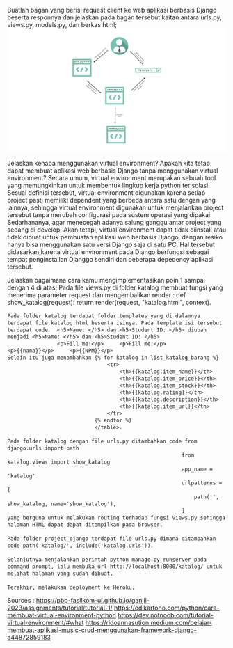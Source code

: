 Buatlah bagan yang berisi request client ke web aplikasi berbasis Django beserta responnya dan jelaskan pada bagan tersebut kaitan antara urls.py, views.py, models.py, dan berkas html;
![bagan](https://github.com/RavenaMeilani/Tugas-2/blob/main/katalog/Teks%20paragraf%20Anda.png "Bagan Tugas 2 PBP")


Jelaskan kenapa menggunakan virtual environment? Apakah kita tetap dapat membuat aplikasi web berbasis Django tanpa menggunakan virtual environment?
    Secara umum, virtual environment merupakan sebuah tool yang memungkinkan untuk membentuk lingkup kerja python terisolasi. Sesuai definisi tersebut, virtual environment digunakan karena setiap project pasti memiliki dependent yang berbeda antara satu dengan yang lainnya, sehingga virtual environment digunakan untuk menjalankan project tersebut tanpa merubah configurasi pada sustem operasi yang dipakai. Sedarhananya, agar menecegah adanya salung ganggu antar project yang sedang di develop. Akan tetapi, virtual environment dapat tidak diinstall atau tidak dibuat untuk pembuatan aplikasi web berbasis Django, dengan resiko hanya bisa menggunakan satu versi Django saja di satu PC. Hal tersebut didasarkan karena virtual environment pada Django berfungsi sebagai tempat penginstallan Djanggo sendiri dan beberapa depedency aplikasi tersebut.


Jelaskan bagaimana cara kamu mengimplementasikan poin 1 sampai dengan 4 di atas!
    Pada file views.py di folder katalog membuat fungsi yang menerima parameter request dan mengembalikan render :  def show_katalog(request):
                                return render(request, "katalog.html", context).

    Pada folder katalog terdapat folder templates yang di dalamnya terdapat file katalog.html beserta isinya. Pada template isi tersebut terdapat code   <h5>Name: </h5> dan <h5>Student ID: </h5> diubah menjadi <h5>Name: </h5> dan <h5>Student ID: </h5>
                    <p>Fill me!</p>     <p>Fill me!</p>                      <p>{{nama}}</p>     <p>{{NPM}}</p>
    Selain itu juga menambahkan {% for katalog in list_katalog_barang %}
                                    <tr>
                                        <th>{{katalog.item_name}}</th>
                                        <th>{{katalog.item_price}}</th>
                                        <th>{{katalog.item_stock}}</th>
                                        <th>{{katalog.rating}}</th>
                                        <th>{{katalog.description}}</th>
                                        <th>{{katalog.item_url}}</th>
                                    </tr>
                                {% endfor %}
                                </table>.

    Pada folder katalog dengan file urls.py ditambahkan code from django.urls import path
                                                            from katalog.views import show_katalog
                                                            app_name = 'katalog'
                                                            urlpatterns = [
                                                                path('', show_katalog, name='show_katalog'),
                                                            ]
    yang berguna untuk melakukan routing terhadap fungsi views.py sehingga halaman HTML dapat dapat ditampilkan pada browser.

    Pada folder project_django terdapat file urls.py dimana ditambahkan code path('katalog/', include('katalog.urls')).

    Selanjutnya menjalankan perintah python manage.py runserver pada command prompt, lalu membuka url http://localhost:8000/katalog/ untuk melihat halaman yang sudah dibuat.

    Terakhir, melakukan deployment ke Heroku.



Sources :
https://pbp-fasilkom-ui.github.io/ganjil-2023/assignments/tutorial/tutorial-1/
https://edikartono.com/python/cara-membuat-virtual-environment-python
https://dev.notnoob.com/tutorial-virtual-environment/#what
https://ridoannasution.medium.com/belajar-membuat-aplikasi-music-crud-menggunakan-framework-django-a44872859183
